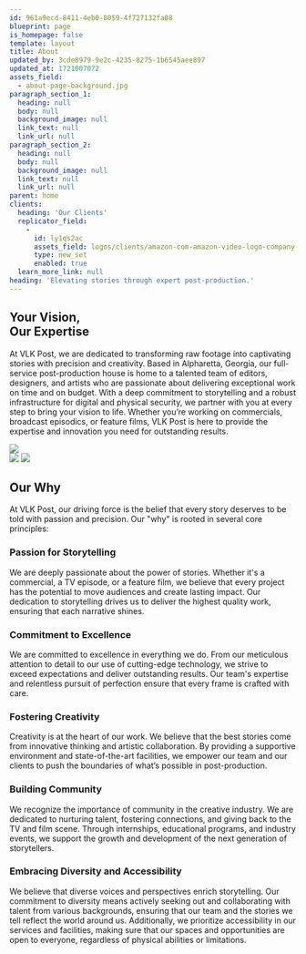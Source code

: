 ```yaml
---
id: 961a9ecd-8411-4eb0-8059-4f727132fa08
blueprint: page
is_homepage: false
template: layout
title: About
updated_by: 3cde8979-9e2c-4235-8275-1b6545aee897
updated_at: 1721007072
assets_field:
  - about-page-background.jpg
paragraph_section_1:
  heading: null
  body: null
  background_image: null
  link_text: null
  link_url: null
paragraph_section_2:
  heading: null
  body: null
  background_image: null
  link_text: null
  link_url: null
parent: home
clients:
  heading: 'Our Clients'
  replicator_field:
    -
      id: ly1qs2ac
      assets_field: logos/clients/amazon-com-amazon-video-logo-company-brand-amazon-logo-3cab5e05d2d442950141b0b3dcc99980.png
      type: new_set
      enabled: true
  learn_more_link: null
heading: 'Elevating stories through expert post-production.'
---
```

<div class="flex flex-col-reverse lg:flex-row justify-center align-center lg:mb-[6rem]"> 
  <div class="flex-1 mb-[6rem]">
                <h2>Your Vision,<br> Our Expertise</h2>
                        <p class="w-full lg:pr-[6rem]">At VLK Post, we are dedicated to transforming raw footage into captivating stories with precision and creativity.
                            Based in Alpharetta, Georgia, our full-service post-production house is home to a talented team of editors,
                            designers, and artists who are passionate about delivering exceptional work on time and on budget. With a deep
                            commitment to storytelling and a robust infrastructure for digital and physical security, we partner with you at
                            every step to bring your vision to life. Whether you’re working on commercials, broadcast episodics, or feature
                            films, VLK Post is here to provide the expertise and innovation you need for outstanding results.
                        </p>
  </div>
    <div class="flex-1 flex">
      <img src="/assets/post-image.jpeg" class="mb-6 object-cover">  
  </div>
</div>
<div class="flex flex-col lg:flex-row justify-between align-center"> 
      <div class="flex-1 flex flex-col">
      <img src="/assets/video-course.jpeg" class="mb-[4rem] object-cover">  
         <img src="/assets/post-production-workflow-img.png" class="mb-[4rem] object-cover"> 
  </div>
  <div class="flex-1  lg:pl-[6rem] flex  flex-col">
                <h2>Our Why</h2>
                        <p class="w-full ">At VLK Post, our driving force is the belief that every story deserves to be told with passion and precision. Our "why" is rooted in several core principles:</p>
     <h3>
                        Passion for Storytelling
                      </h3>
                      <p>
                      	We are deeply passionate about the power of stories. Whether it's a commercial, a TV episode, or a feature film, we believe that every project has the potential to move audiences and create lasting impact. Our dedication to storytelling drives us to deliver the highest quality work, ensuring that each narrative shines.
                      </p>
                        <h3>
                		Commitment to Excellence
                      </h3>
                      <p>
        We are committed to excellence in everything we do. From our meticulous attention to detail to our use of cutting-edge technology, we strive to exceed expectations and deliver outstanding results. Our team's expertise and relentless pursuit of perfection ensure that every frame is crafted with care.
                      </p>
                           <h3>
                		Fostering Creativity
                      </h3>
                      <p>
Creativity is at the heart of our work. We believe that the best stories come from innovative thinking and artistic collaboration. By providing a supportive environment and state-of-the-art facilities, we empower our team and our clients to push the boundaries of what’s possible in post-production.
                      </p>
                               <h3>
                		Building Community
                      </h3>
                      <p>
We recognize the importance of community in the creative industry. We are dedicated to nurturing talent, fostering connections, and giving back to the TV and film scene. Through internships, educational programs, and industry events, we support the growth and development of the next generation of storytellers.
                      </p>
                                      <h3>
                		Embracing Diversity and Accessibility
                      </h3>
                      <p>
We believe that diverse voices and perspectives enrich storytelling. Our commitment to diversity means actively seeking out and collaborating with talent from various backgrounds, ensuring that our team and the stories we tell reflect the world around us. Additionally, we prioritize accessibility in our services and facilities, making sure that our spaces and opportunities are open to everyone, regardless of physical abilities or limitations.
                      </p>
  </div>

</div>